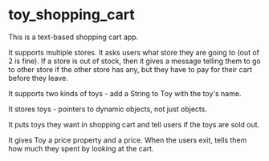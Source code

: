 # toy_shopping_cart

This is a text-based shopping cart app.

It supports multiple stores. It asks users what store they are going to (out of 2 is fine). If a store is out of stock, then it gives a message telling them to go to other store if the other store has any, but they have to pay for their cart before they leave.

It supports two kinds of toys - add a String to Toy with the toy's name.

It stores toys - pointers to dynamic objects, not just objects.
 
It puts toys they want in shopping cart and tell users if the toys are sold out.

It gives Toy a price property and a price. When the users exit, tells them how much they spent by looking at the cart.
 
